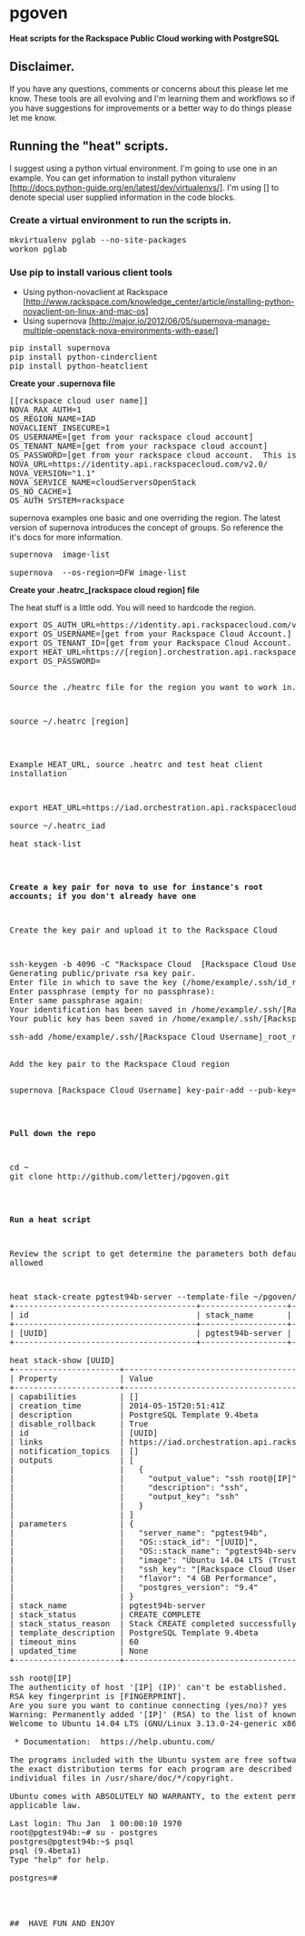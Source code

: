 pgoven
======

**Heat scripts for the Rackspace Public Cloud working with PostgreSQL**

## Disclaimer.
If you have any questions, comments or concerns about this please let me know. These tools are all evolving and I'm learning them and workflows so if you have suggestions for improvements or a better way to do things please let me know.


## Running the "heat" scripts.

I suggest using a python virtual environment. I'm going to use one in an example.  You can get information to install python vituralenv [http://docs.python-guide.org/en/latest/dev/virtualenvs/]. I'm using [] to denote special user supplied information in the code blocks.


### Create a virtual environment to run the scripts in.

<pre>
mkvirtualenv pglab --no-site-packages
workon pglab
</pre>

### Use pip to install various client tools

 * Using python-novaclient at Rackspace [http://www.rackspace.com/knowledge_center/article/installing-python-novaclient-on-linux-and-mac-os]
 * Using supernova [http://major.io/2012/06/05/supernova-manage-multiple-openstack-nova-environments-with-ease/]

<pre>
pip install supernova
pip install python-cinderclient
pip install python-heatclient
</pre>

**Create your .supernova file**

<pre>
[[rackspace cloud user name]]
NOVA_RAX_AUTH=1
OS_REGION_NAME=IAD
NOVACLIENT_INSECURE=1
OS_USERNAME=[get from your rackspace cloud account]
OS_TENANT_NAME=[get from your rackspace cloud account]
OS_PASSWORD=[get from your rackspace cloud account.  This is really your API-KEY]
NOVA_URL=https://identity.api.rackspacecloud.com/v2.0/
NOVA_VERSION="1.1"
NOVA_SERVICE_NAME=cloudServersOpenStack
OS_NO_CACHE=1
OS_AUTH_SYSTEM=rackspace
</pre>

supernova examples one basic and one overriding the region.  The latest version of supernova introduces the concept of groups. So reference the it's docs for more information.

<pre>
supernova <rackspace cloud user name> image-list

supernova <rackspace cloud user name> --os-region=DFW image-list
</pre>

**Create your .heatrc_[rackspace cloud region] file**

The heat stuff is a little odd.  You will need to hardcode the region.

<pre>
export OS_AUTH_URL=https://identity.api.rackspacecloud.com/v2.0/
export OS_USERNAME=[get from your Rackspace Cloud Account.]
export OS_TENANT_ID=[get from your Rackspace Cloud Account. Same as OS_TENANT_NAME used above.]
export HEAT_URL=https://[region].orchestration.api.rackspacecloud.com/v1/${OS_TENANT_ID}  
export OS_PASSWORD=<get from your Rackspace Cloud Account. Really the account password.]
</pre>

Source the ./heatrc file for the region you want to work in.
<pre>
source ~/.heatrc_[region]
</pre>

Example HEAT_URL, source .heatrc and test heat client installation

<pre>
export HEAT_URL=https://iad.orchestration.api.rackspacecloud.com/v1/${OS_TENANT_ID}

source ~/.heatrc_iad

heat stack-list
</pre>

**Create a key pair for nova to use for instance's root accounts; if you don't already have one**

Create the key pair and upload it to the Rackspace Cloud

<pre>
ssh-keygen -b 4096 -C "Rackspace Cloud  [Rackspace Cloud UserName] root key"
Generating public/private rsa key pair.
Enter file in which to save the key (/home/example/.ssh/id_rsa): /home/example/.ssh/[Rackspace Cloud Username]_root_rsa
Enter passphrase (empty for no passphrase):
Enter same passphrase again:
Your identification has been saved in /home/example/.ssh/[Rackspace Cloud Username]_root_rsa.
Your public key has been saved in /home/example/.ssh/[Rackspace Cloud Username]_root_rsa.pub.

ssh-add /home/example/.ssh/[Rackspace Cloud Username]_root_rsa
</prev>

Add the key pair to the Rackspace Cloud region

<pre>
supernova [Rackspace Cloud Username] key-pair-add --pub-key=/home/example/.ssh/[Rackspace Cloud Username]_root_rsa.pub [Rackspace Cloud Username]_root_rsa
</pre>

**Pull down the repo**

<pre>
cd ~
git clone http://github.com/letterj/pgoven.git
</pre>

**Run a heat script**

Review the script to get determine the parameters both defaults and allowed

<pre>
heat stack-create pgtest94b-server --template-file ~/pgoven/database/postgresql-9.4beta.yaml -P "server_name=pgtest94b;ssh_key=[Rackspace Cloud Username]_root_rsa"
+--------------------------------------+------------------+--------------------+----------------------+
| id                                   | stack_name       | stack_status       | creation_time        |
+--------------------------------------+------------------+--------------------+----------------------+
| [UUID]                               | pgtest94b-server | CREATE_IN_PROGRESS | 2014-05-15T20:51:41Z |
+--------------------------------------+------------------+--------------------+----------------------+

heat stack-show [UUID]
+----------------------+-------------------------------------------------------------------------------------------------------------------------+
| Property             | Value                                                                                                                   |
+----------------------+-------------------------------------------------------------------------------------------------------------------------+
| capabilities         | []                                                                                                                      |
| creation_time        | 2014-05-15T20:51:41Z                                                                                                    |
| description          | PostgreSQL Template 9.4beta                                                                                             |
| disable_rollback     | True                                                                                                                    |
| id                   | [UUID]                                                                                    |
| links                | https://iad.orchestration.api.rackspacecloud.com/v1/[tenant]/stacks/pgtest94b-server/1ded29a0-4519-400b-b165-0ff50ab374df |
| notification_topics  | []                                                                                                                      |
| outputs              | [                                                                                                                       |
|                      |   {                                                                                                                     |
|                      |     "output_value": "ssh root@[IP]",                                                                         |
|                      |     "description": "ssh",                                                                                               |
|                      |     "output_key": "ssh"                                                                                                 |
|                      |   }                                                                                                                     |
|                      | ]                                                                                                                       |
| parameters           | {                                                                                                                       |
|                      |   "server_name": "pgtest94b",                                                                                           |
|                      |   "OS::stack_id": "[UUID]",                                                               |
|                      |   "OS::stack_name": "pgtest94b-server",                                                                                 |
|                      |   "image": "Ubuntu 14.04 LTS (Trusty Tahr) (PVHVM)",                                                                    |
|                      |   "ssh_key": "[Rackspace Cloud Username]",                                                                                          |
|                      |   "flavor": "4 GB Performance",                                                                                         |
|                      |   "postgres_version": "9.4"                                                                                             |
|                      | }                                                                                                                       |
| stack_name           | pgtest94b-server                                                                                                        |
| stack_status         | CREATE_COMPLETE                                                                                                         |
| stack_status_reason  | Stack CREATE completed successfully                                                                                     |
| template_description | PostgreSQL Template 9.4beta                                                                                             |
| timeout_mins         | 60                                                                                                                      |
| updated_time         | None                                                                                                                    |
+----------------------+-------------------------------------------------------------------------------------------------------------------------+

ssh root@[IP]
The authenticity of host '[IP] (IP)' can't be established.
RSA key fingerprint is [FINGERPRINT].
Are you sure you want to continue connecting (yes/no)? yes
Warning: Permanently added '[IP]' (RSA) to the list of known hosts.
Welcome to Ubuntu 14.04 LTS (GNU/Linux 3.13.0-24-generic x86_64)

 * Documentation:  https://help.ubuntu.com/

The programs included with the Ubuntu system are free software;
the exact distribution terms for each program are described in the
individual files in /usr/share/doc/*/copyright.

Ubuntu comes with ABSOLUTELY NO WARRANTY, to the extent permitted by
applicable law.

Last login: Thu Jan  1 00:00:10 1970
root@pgtest94b:~# su - postgres
postgres@pgtest94b:~$ psql
psql (9.4beta1)
Type "help" for help.

postgres=#

</prev>


##  HAVE FUN AND ENJOY

